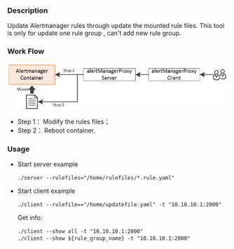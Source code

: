 ### Description

Update Alertmanager rules through update the mounted rule files. This tool is only for update one rule group , can't add new rule group.

### Work Flow

![](./image/workflow.png)

- Step 1： Modify the rules files；
- Step 2： Reboot container.

### Usage

- Start server example

  ```
  ./server --rulefiles="/home/rulefiles/*.rule.yaml"
  ```

- Start client example

  ```
  ./client --rulefile=="/home/updatefile.yaml" -t "10.10.10.1:2000"
  ```
  
  Get info:

  ```
  ./client --show all -t "10.10.10.1:2000"
  ./client --show ${rule_group_name} -t "10.10.10.1:2000"
  ```
  
  
